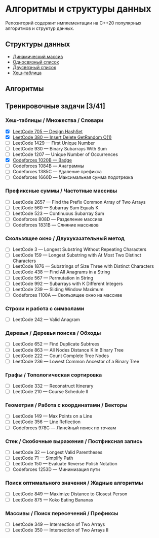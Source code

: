 # Алгоритмы и структуры данных

Репозиторий содержит имплементации на С++20 популярных алгоритмов и структур данных.

## Структуры данных

- [Динамический массив](examples/data_structures/dynamic_array.cpp)
- [Односвязный список](examples/data_structures/singly_linked_list.cpp)
- [Двусвязный список](examples/data_structures/doubly_linked_list.cpp)
- [Хеш-таблица](examples/data_structures/hash_set.cpp)

## Алгоритмы

## Тренировочные задачи \[3/41\]

### Хеш-таблицы / Множества / Словари
- [x] [LeetCode 705 — Design HashSet](tests/leetcode_705.cpp)
- [x] [LeetCode 380 — Insert Delete GetRandom O(1)](tests/leetcode_380.cpp)
- [ ] LeetCode 1429 — First Unique Number
- [ ] LeetCode 930 — Binary Subarrays With Sum
- [ ] LeetCode 1207 — Unique Number of Occurrences
- [x] [Codeforces 1020B — Badge](tests/codeforges_1020B.cpp)
- [ ] Codeforces 1084B — Анаграммы
- [ ] Codeforces 1385C — Удаление префикса
- [ ] Codeforces 1660D — Максимальная сумма подотрезка

### Префиксные суммы / Частотные массивы
- [ ] LeetCode 2657 — Find the Prefix Common Array of Two Arrays
- [ ] LeetCode 560 — Subarray Sum Equals K
- [ ] LeetCode 523 — Continuous Subarray Sum
- [ ] Codeforces 808D — Разделение массива
- [ ] Codeforces 1831B — Слияние массивов

### Скользящее окно / Двухуказательный метод
- [ ] LeetCode 3 — Longest Substring Without Repeating Characters
- [ ] LeetCode 159 — Longest Substring with At Most Two Distinct Characters
- [ ] LeetCode 1876 — Substrings of Size Three with Distinct Characters
- [ ] LeetCode 438 — Find All Anagrams in a String
- [ ] LeetCode 567 — Permutation in String
- [ ] LeetCode 992 — Subarrays with K Different Integers
- [ ] LeetCode 239 — Sliding Window Maximum
- [ ] Codeforces 1100A — Скользящее окно на массиве

### Строки и работа с символами
- [ ] LeetCode 242 — Valid Anagram

### Деревья / Деревья поиска / Обходы
- [ ] LeetCode 652 — Find Duplicate Subtrees
- [ ] LeetCode 863 — All Nodes Distance K in Binary Tree
- [ ] LeetCode 222 — Count Complete Tree Nodes
- [ ] LeetCode 236 — Lowest Common Ancestor of a Binary Tree

### Графы / Топологическая сортировка
- [ ] LeetCode 332 — Reconstruct Itinerary
- [ ] LeetCode 210 — Course Schedule II

### Геометрия / Работа с координатами / Векторы
- [ ] LeetCode 149 — Max Points on a Line
- [ ] LeetCode 356 — Line Reflection
- [ ] Codeforces 978C — Линейный поиск по точкам

### Стек / Скобочные выражения / Постфиксная запись
- [ ] LeetCode 32 — Longest Valid Parentheses
- [ ] LeetCode 71 — Simplify Path
- [ ] LeetCode 150 — Evaluate Reverse Polish Notation
- [ ] Codeforces 1253D — Минимизация пути

### Поиск оптимального значения / Жадные алгоритмы
- [ ] LeetCode 849 — Maximize Distance to Closest Person
- [ ] LeetCode 875 — Koko Eating Bananas

### Массивы / Поиск пересечений / Префиксы
- [ ] LeetCode 349 — Intersection of Two Arrays
- [ ] LeetCode 350 — Intersection of Two Arrays II
